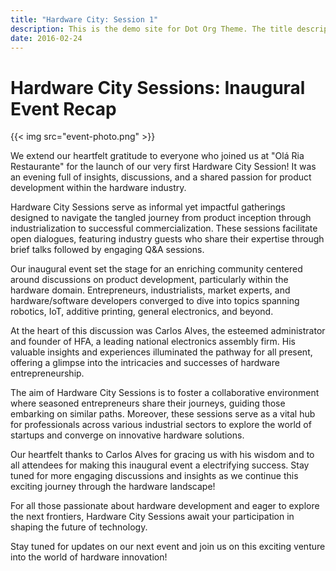 ```yaml
---
title: "Hardware City: Session 1"
description: This is the demo site for Dot Org Theme. The title description and images front matter is required for meta og content.
date: 2016-02-24
---
```


# Hardware City Sessions: Inaugural Event Recap

{{< img src="event-photo.png" >}}

We extend our heartfelt gratitude to everyone who joined us at "Olá Ria Restaurante" for the launch of our very first Hardware City Session! It was an evening full of insights, discussions, and a shared passion for product development within the hardware industry.

Hardware City Sessions serve as informal yet impactful gatherings designed to navigate the tangled journey from product inception through industrialization to successful commercialization. These sessions facilitate open dialogues, featuring industry guests who share their expertise through brief talks followed by engaging Q&A sessions.

Our inaugural event set the stage for an enriching community centered around discussions on product development, particularly within the hardware domain. Entrepreneurs, industrialists, market experts, and hardware/software developers converged to dive into topics spanning robotics, IoT, additive printing, general electronics, and beyond.

At the heart of this discussion was Carlos Alves, the esteemed administrator and founder of HFA, a leading national electronics assembly firm. His valuable insights and experiences illuminated the pathway for all present, offering a glimpse into the intricacies and successes of hardware entrepreneurship.

The aim of Hardware City Sessions is to foster a collaborative environment where seasoned entrepreneurs share their journeys, guiding those embarking on similar paths. Moreover, these sessions serve as a vital hub for professionals across various industrial sectors to explore the world of startups and converge on innovative hardware solutions.

Our heartfelt thanks to Carlos Alves for gracing us with his wisdom and to all attendees for making this inaugural event a electrifying success. Stay tuned for more engaging discussions and insights as we continue this exciting journey through the hardware landscape!

For all those passionate about hardware development and eager to explore the next frontiers, Hardware City Sessions await your participation in shaping the future of technology.

Stay tuned for updates on our next event and join us on this exciting venture into the world of hardware innovation!
